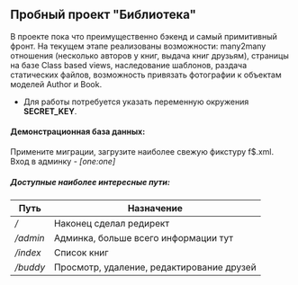 Пробный проект "Библиотека"
----

В проекте пока что преимущественно бэкенд и самый примитивный фронт. На текущем этапе реализованы возможности: many2many отношения (несколько авторов у книг, выдача книг друзьям), страницы на базе Class based views, наследование шаблонов, раздача статических файлов, возможность привязать фотографии к объектам моделей Author и Book.

- Для работы потребуется указать переменную окружения **SECRET_KEY**.

#### Демонстрационная база данных:
Примените миграции, загрузите наиболее свежую фикстуру f$.xml. Вход в админку - *[one:one]*

##### Доступные наиболее интересные пути:
Путь                  | Назначение|
-|-
*/*                   |Наконец сделал редирект|
*/admin*              |Админка, больше всего информации тут|
*/index*              |Список книг|
*/buddy*|Просмотр, удаление, редактирование друзей
